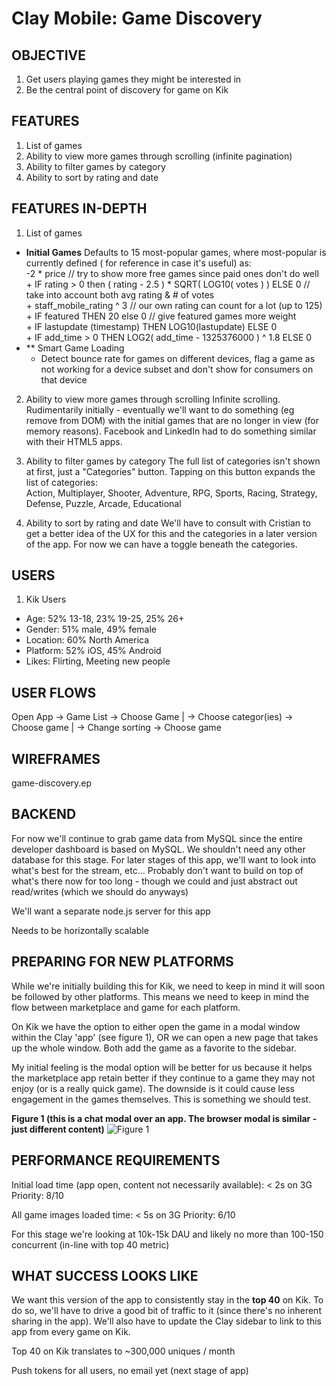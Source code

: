Clay Mobile: Game Discovery
===========================

OBJECTIVE
---------
1. Get users playing games they might be interested in
2. Be the central point of discovery for game on Kik

FEATURES
--------
1. List of games
2. Ability to view more games through scrolling (infinite pagination)
2. Ability to filter games by category
3. Ability to sort by rating and date

FEATURES IN-DEPTH
-----------------
1. List of games
  * **Initial Games**  Defaults to 15 most-popular games, where most-popular is currently defined ( for reference in case it's useful) as:  
      -2 * price // try to show more free games since paid ones don't do well  
    \+ IF rating > 0 then ( rating - 2.5 ) * SQRT( LOG10( votes ) ) ELSE 0 // take into account both avg rating & # of votes  
    \+ staff_mobile_rating ^ 3 // our own rating can count for a lot (up to 125)  
    \+ IF featured THEN 20 else 0 // give featured games more weight  
    \+ IF lastupdate (timestamp) THEN LOG10(lastupdate) ELSE 0  
    \+ IF add_time > 0 THEN LOG2( add_time - 1325376000 ) ^ 1.8 ELSE 0
  * ** Smart Game Loading
    * Detect bounce rate for games on different devices, flag a game as not working for a device subset and don't show for consumers on that device

2. Ability to view more games through scrolling
Infinite scrolling. Rudimentarily initially - eventually we'll want to do something (eg remove from DOM) with the initial games that are
no longer in view (for memory reasons). Facebook and LinkedIn had to do something similar with their HTML5
apps.

3. Ability to filter games by category
The full list of categories isn't shown at first, just a "Categories" button. Tapping on this button expands
the list of categories:  
Action, Multiplayer, Shooter, Adventure, RPG, Sports, Racing, Strategy, Defense, Puzzle, Arcade, Educational

4. Ability to sort by rating and date
We'll have to consult with Cristian to get a better idea of the UX for this and the categories in a later version
of the app. For now we can have a toggle beneath the categories.

USERS
-----
1. Kik Users
  * Age: 52% 13-18, 23% 19-25, 25% 26+
  * Gender: 51% male, 49% female
  * Location: 60% North America
  * Platform: 52% iOS, 45% Android
  * Likes: Flirting, Meeting new people

USER FLOWS
----------
Open App -> Game List -> Choose Game
                      |
                      -> Choose categor(ies) -> Choose game
                      |
                      -> Change sorting -> Choose game

WIREFRAMES
----------
game-discovery.ep

BACKEND
-------
For now we'll continue to grab game data from MySQL since the entire developer dashboard is based on MySQL.
We shouldn't need any other database for this stage. For later stages of this app, we'll want to look into
what's best for the stream, etc... Probably don't want to build on top of what's there now for too long -
though we could and just abstract out read/writes (which we should do anyways)

We'll want a separate node.js server for this app

Needs to be horizontally scalable

PREPARING FOR NEW PLATFORMS
---------------------------
While we're initially building this for Kik, we need to keep in mind it will soon be followed by other platforms.
This means we need to keep in mind the flow between marketplace and game for each platform.

On Kik we have the option to either open the game in a modal window within the Clay 'app' (see figure 1), OR we
can open a new page that takes up the whole window. Both add the game as a favorite to the sidebar.

My initial feeling is the modal option will be better for us because it helps the marketplace app retain better
if they continue to a game they may not enjoy (or is a really quick game). The downside is it could cause less
engagement in the games themselves. This is something we should test.

**Figure 1 (this is a chat modal over an app. The browser modal is similar - just different content)**
![Figure 1](/../master/specs/resources/kik-modal.png?raw=true)

PERFORMANCE REQUIREMENTS
-----------------------
Initial load time (app open, content not necessarily available): < 2s on 3G
Priority: 8/10

All game images loaded time: < 5s on 3G
Priority: 6/10

For this stage we're looking at 10k-15k DAU and likely no more than 100-150 concurrent (in-line with top 40 metric)

WHAT SUCCESS LOOKS LIKE
-----------------------
We want this version of the app to consistently stay in the **top 40** on Kik. To do so, we'll have to drive a
good bit of traffic to it (since there's no inherent sharing in the app). We'll also have to update the Clay
sidebar to link to this app from every game on Kik.

Top 40 on Kik translates to ~300,000 uniques / month

Push tokens for all users, no email yet (next stage of app)
